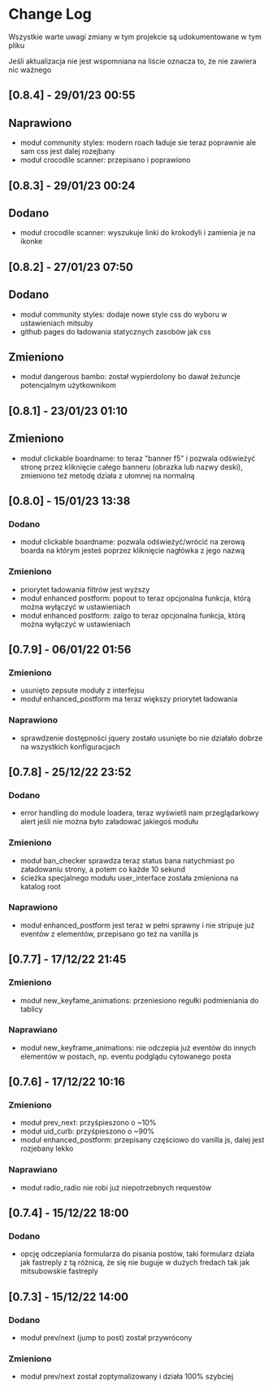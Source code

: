# Change Log
Wszystkie warte uwagi zmiany w tym projekcie są udokumentowane w tym pliku

Jeśli aktualizacja nie jest wspomniana na liście oznacza to, że nie zawiera nic ważnego

## [0.8.4] - 29/01/23 00:55

## Naprawiono
- moduł community styles: modern roach ładuje sie teraz poprawnie ale sam css jest dalej rozejbany
- moduł crocodile scanner: przepisano i poprawiono

## [0.8.3] - 29/01/23 00:24

## Dodano
- moduł crocodile scanner: wyszukuje linki do krokodyli i zamienia je na ikonke

## [0.8.2] - 27/01/23 07:50

## Dodano
- moduł community styles: dodaje nowe style css do wyboru w ustawieniach mitsuby
- github pages do ładowania statycznych zasobów jak css
## Zmieniono
- moduł dangerous bambo: został wypierdolony bo dawał żeżuncje potencjalnym użytkownikom

## [0.8.1] - 23/01/23 01:10

## Zmieniono
- moduł clickable boardname: to teraz "banner f5" i pozwala odświeżyć stronę przez kliknięcie całego banneru (obrazka lub nazwy deski), zmieniono też metodę działa z ułomnej na normalną

## [0.8.0] - 15/01/23 13:38

### Dodano
- moduł clickable boardname: pozwala odświeżyć/wrócić na zerową boarda na którym jesteś poprzez kliknięcie nagłówka z jego nazwą
### Zmieniono
- priorytet ładowania filtrów jest wyższy
- moduł enhanced postform: popout to teraz opcjonalna funkcja, którą można wyłączyć w ustawieniach
- moduł enhanced postform: zalgo to teraz opcjonalna funkcja, którą można wyłączyć w ustawieniach

## [0.7.9] - 06/01/22 01:56

### Zmieniono
- usunięto zepsute moduły z interfejsu
- moduł enhanced_postform ma teraz większy priorytet ładowania
### Naprawiono
- sprawdzenie dostępności jquery zostało usunięte bo nie działało dobrze na wszystkich konfiguracjach

## [0.7.8] - 25/12/22 23:52

### Dodano
- error handling do module loadera, teraz wyświetli nam przeglądarkowy alert jeśli nie można było załadować jakiegoś modułu
### Zmieniono
- moduł ban_checker sprawdza teraz status bana natychmiast po załadowaniu strony, a potem co każde 10 sekund
- ścieżka specjalnego modułu user_interface została zmieniona na katalog root
### Naprawiono
- moduł enhanced_postform jest teraz w pełni sprawny i nie stripuje już eventów z elementów, przepisano go też na vanilla js

## [0.7.7] - 17/12/22 21:45
 
### Zmieniono
- moduł new_keyfame_animations: przeniesiono regułki podmieniania do tablicy 
### Naprawiano
- moduł new_keyframe_animations: nie odczepia już eventów do innych elementów w postach, np. eventu podglądu cytowanego posta

## [0.7.6] - 17/12/22 10:16
 
### Zmieniono
- moduł prev_next: przyśpieszono o ~10%
- moduł uid_curb: przyśpieszono o ~90%
- moduł enhanced_postform: przepisany częściowo do vanilla js, dalej jest rozjebany lekko
### Naprawiano
- moduł radio_radio nie robi już niepotrzebnych requestów
 
## [0.7.4] - 15/12/22 18:00

### Dodano
- opcję odczepiania formularza do pisania postów, taki formularz działa jak fastreply z tą różnicą, że się nie buguje w dużych fredach tak jak mitsubowskie fastreply
 
## [0.7.3] - 15/12/22 14:00
 
### Dodano
- moduł prev/next (jump to post) został przywrócony
### Zmieniono
- moduł prev/next został zoptymalizowany i działa 100% szybciej
